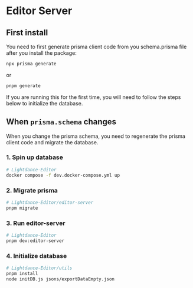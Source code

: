 # Editor Server

## First install

You need to first generate prisma client code from you schema.prisma file after you install the package:

```sh
npx prisma generate
```

or

```sh
pnpm generate
```

If you are running this for the first time, you will need to follow the steps below to initialize the database.

## When `prisma.schema` changes

When you change the prisma schema, you need to regenerate the prisma client code and migrate the database.

### 1. Spin up database

```sh
# Lightdance-Editor
docker compose -f dev.docker-compose.yml up
```

### 2. Migrate prisma

```sh
# Lightdance-Editor/editor-server
pnpm migrate
```

### 3. Run editor-server

```sh
# Lightdance-Editor
pnpm dev:editor-server
```

### 4. Initialize database

```sh
# Lightdance-Editor/utils
pnpm install
node initDB.js jsons/exportDataEmpty.json
```
